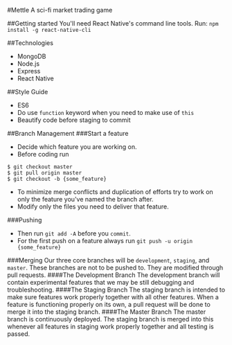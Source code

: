 #Mettle
A sci-fi market trading game

##Getting started
You'll need React Native's command line tools. Run:
`npm install -g react-native-cli`

##Technologies
- MongoDB
- Node.js
- Express
- React Native

##Style Guide
- ES6
- Do use `function` keyword when you need to make use of `this`
- Beautify code before staging to commit

##Branch Management
###Start a feature
- Decide which feature you are working on.
- Before coding run
```
$ git checkout master
$ git pull origin master
$ git checkout -b {some_feature}
```
- To minimize merge conflicts and duplication of efforts try to work on only the
feature you've named the branch after.
- Modify only the files you need to deliver that feature.

###Pushing
- Then run `git add -A` before you `commit`.
- For the first push on a feature always run `git push -u origin {some_feature}`

###Merging
Our three core branches will be `development`, `staging`, and `master`. These
branches are not to be pushed to. They are modified through pull requests.
####The Development Branch
The development branch will contain experimental features that we may be still debugging
and troubleshooting.
####The Staging Branch
The staging branch is intended to make sure features work properly together with
all other features. When a feature is functioning properly on its own, a pull
request will be done to merge it into the staging branch.
####The Master Branch
The master branch is continuously deployed. The staging branch is merged into
this whenever all features in staging work properly together and all testing is
passed.
